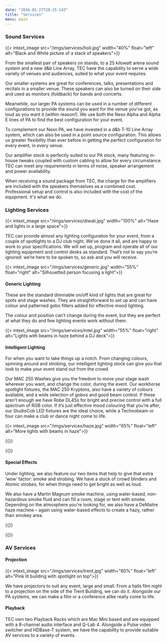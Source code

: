 ```yaml
---
date: "2016-01-27T20:25:14Z"
title: "Services"
menu: main
---
```


### Sound Services

{{< intext_image src="/imgs/services/holi.jpg" width="40%" float="left" alt="Black and White picture of a stack of speakers">}}

From the smallest pair of speakers on stands, to a 25 kilowatt arena sound system and a new d&b Line Array, TEC have the capability to serve a wide variety of venues and audiences, suited to what your event requires.

Our smaller systems are great for conferences, talks, presentations and recitals in a smaller venue. These speakers can also be turned on their side and used as monitors (foldback) for bands and concerts.

Meanwhile, our larger PA systems can be used in a number of different configurations to provide the sound you want for the venue you’ve got, as loud as you want it (within reason!). We use both the Nexo Alpha and Alpha E lines of PA to find the best configuration for your event.

To complement our Nexo PA, we have invested in a d&b T-10 Line Array system, which can also be used in a point source configuration. This allows us greater flexibility than ever before in getting the perfect configuration for every event, in every venue.

Our amplifier stock is perfectly suited to our PA stock, many featuring in-house tweaks coupled with custom cabling to allow for every circumstance. TEC can meet any requirements in terms of noise, speaker arrangement and power availability.

When receiving a sound package from TEC, the charge for the amplifiers are included with the speakers themselves as a combined cost. Professional setup and control is also included with the cost of the equipment. It's what we do.

### Lighting Services

{{< intext_image src="/imgs/services/diwali.jpg" width="100%" alt="Haze and lights in a large space">}}

TEC can provide almost any lighting configuration for your event, from a couple of spotlights to a DJ club night. We’ve done it all, and are happy to work to your specifications. We will set up, program and operate all of our lighting equipment and control desks as standard. That’s not to say you’re ignored: we’re here to be spoken to, so ask and you will receive.


{{< intext_image src="/imgs/services/generic.jpg" width="55%" float="right" alt="Silhouetted person focusing a light">}}

#### Generic Lighting

These are the standard dimmable on/off kind of lights that are great for spots and stage washes. They are straightforward to set up and can have colour and patterned gobo filters added for effective mood lighting.

The colour and position can’t change during the event, but they are perfect at what they do and few lighting events work without them.

{{< intext_image src="/imgs/services/intel.jpg" width="55%" float="right" alt="Lights with beams in haze behind a DJ deck">}}

#### Intelligent Lighting

For when you want to take things up a notch. From changing colours, spinning around and strobing, our intelligent lighting stock can give you that look to make your event stand out from the crowd.

Our MAC 250 Washes give you the freedom to move your stage wash wherever you want, and change the color, during the event. Our workhorse spotlight fixtures, the MAC 250 Kryptons, also have a variety of colours available, and a wide selection of gobos and good beam control. If these aren't enough we have Robe DL4Ss for bright and precise control with a full spectrum of RGB color. If it’s just effective mood colouring that you’re after, our StudioCob LED fixtures are the ideal choice, while a Technobeam or four can make a club or dance night come to life.

{{< intext_image src="/imgs/services/haze.jpg" width="65%" float="left" alt="More lights with beams in haze">}}

<!---mmm hax--->
{{<rawhtml>}}
<div style="clear: right;">
</div>
{{</rawhtml>}}

#### Special Effects

Under lighting, we also feature our two items that help to give that extra ‘wow’ factor: smoke and strobing. We have a stock of crowd blinders and Atomic strobes, for when things need to get bright as well as loud.

We also have a Martin Magnum smoke machine, using water-based, non-hazardous smoke fluid and can fill a room, stage or tent with smoke. Depending on the atmosphere you’re looking for, we also have a DeMaitre haze machine – again using water-based effects to create a hazy, rather than smokey area.

<!---mmm hax--->
{{<rawhtml>}}
<div style="clear: left;">
</div>
{{</rawhtml>}}

### AV Services

#### Projection

{{< intext_image src="/imgs/services/trent.jpg" width="60%" float="left" alt="Pink lit building with spotlight on top">}}

We have projectors to suit any event, large and small. From a halls film night to a projection on the side of the Trent Building, we can do it. Alongside our PA systems, we can make a film or a conference alike really come to life.

#### Playback
TEC own two Playback Racks which are Mac Mini based and are equipped with a 8-channel audio interface and Q-Lab 4. Alongside a Pulse video switcher and HDBase-T system, we have the capability to provide suitable AV services to a variety of events.
